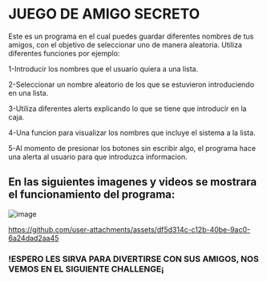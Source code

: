 <h1> JUEGO DE AMIGO SECRETO </h1>

Este es un programa en el cual puedes guardar diferentes nombres de tus amigos, con el objetivo de seleccionar uno de manera aleatoria.
Utiliza diferentes funciones por ejemplo:

1-Introducir los nombres que el usuario quiera a una lista.

2-Seleccionar un nombre aleatorio de los que se estuvieron introduciendo en una lista.

3-Utiliza diferentes alerts explicando lo que se tiene que introducir en la caja.

4-Una funcion para visualizar los nombres que incluye el sistema a la lista.

5-Al momento de presionar los botones sin escribir algo, el programa hace una alerta al usuario para que introduzca informacion.

<h2>En las siguientes imagenes y videos se mostrara el funcionamiento del programa:</h2>

![image](https://github.com/user-attachments/assets/db0a398f-3366-4a1b-b334-2e81dfed0647)



https://github.com/user-attachments/assets/df5d314c-c12b-40be-9ac0-6a24dad2aa45




<h3>!ESPERO LES SIRVA PARA DIVERTIRSE CON SUS AMIGOS, NOS VEMOS EN EL SIGUIENTE CHALLENGE¡</h3>
